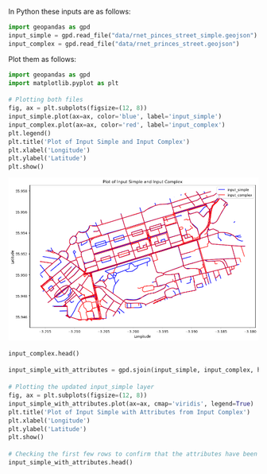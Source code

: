 
In Python these inputs are as follows:

``` python
import geopandas as gpd
input_simple = gpd.read_file("data/rnet_pinces_street_simple.geojson")
input_complex = gpd.read_file("data/rnet_princes_street.geojson")
```

Plot them as follows:

``` python
import geopandas as gpd
import matplotlib.pyplot as plt

# Plotting both files
fig, ax = plt.subplots(figsize=(12, 8))
input_simple.plot(ax=ax, color='blue', label='input_simple')
input_complex.plot(ax=ax, color='red', label='input_complex')
plt.legend()
plt.title('Plot of Input Simple and Input Complex')
plt.xlabel('Longitude')
plt.ylabel('Latitude')
plt.show()
```

<img
src="merge-python_files/figure-commonmark/inputs_complex_python-output-1.png"
id="inputs_complex_python" />

``` python
input_complex.head()

input_simple_with_attributes = gpd.sjoin(input_simple, input_complex, how="left", op="intersects")

# Plotting the updated input_simple layer
fig, ax = plt.subplots(figsize=(12, 8))
input_simple_with_attributes.plot(ax=ax, cmap='viridis', legend=True)
plt.title('Plot of Input Simple with Attributes from Input Complex')
plt.xlabel('Longitude')
plt.ylabel('Latitude')
plt.show()

# Checking the first few rows to confirm that the attributes have been transferred
input_simple_with_attributes.head()
```
